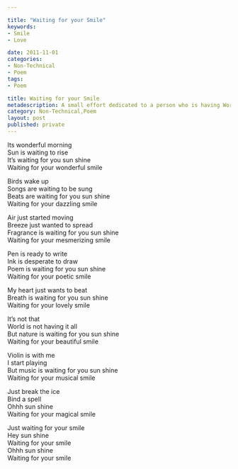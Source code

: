 ```yaml
---

title: "Waiting for your Smile"
keywords:
- Smile
- Love

date: 2011-11-01 
categories:
- Non-Technical
- Poem
tags:
- Poem

title: Waiting for your Smile
metadescription: A small effort dedicated to a person who is having World's best smile 
category: Non-Technical,Poem
layout: post
published: private
---
```

Its wonderful morning  
Sun is waiting to rise  
It’s waiting for you sun shine  
Waiting for your wonderful smile  

Birds wake up  
Songs are waiting to be sung  
Beats are waiting for you sun shine  
Waiting for your dazzling smile  
 
Air just started moving   
Breeze just wanted to spread   
Fragrance is waiting for you sun shine  
Waiting for your mesmerizing smile   

Pen is ready to write   
Ink is desperate to draw   
Poem is waiting for you sun shine  
Waiting for your poetic smile  

My heart just wants to beat  
Breath is waiting for you sun shine   
Waiting for your lovely smile  

It’s not that  
World is not having it all  
But nature is waiting for you sun shine  
Waiting for your beautiful smile  

Violin is with me  
I start playing  
But music is waiting for you sun shine  
Waiting for your musical smile  

Just break the ice  
Bind a spell  
Ohhh sun shine  
Waiting for your magical smile  

Just waiting for your smile  
Hey sun shine  
Waiting for your smile  
Ohhh sun shine  
Waiting for your smile  

